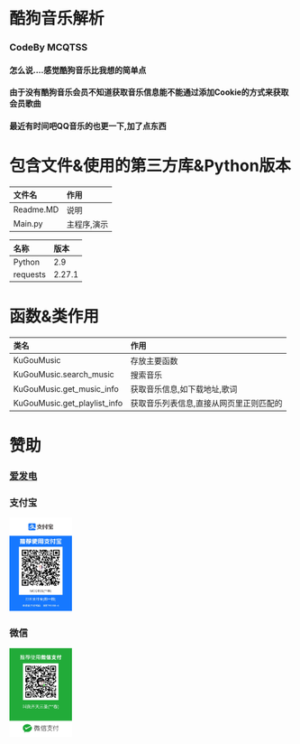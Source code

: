 # 酷狗音乐解析

### CodeBy MCQTSS

#### 怎么说....感觉酷狗音乐比我想的简单点

#### 由于没有酷狗音乐会员不知道获取音乐信息能不能通过添加Cookie的方式来获取会员歌曲

#### 最近有时间吧QQ音乐的也更一下,加了点东西

# 包含文件&使用的第三方库&Python版本

| 文件名       | 作用     |
|:----------|:-------|
| Readme.MD | 说明     |
| Main.py   | 主程序,演示 |

| 名称       | 版本     |
|:---------|:-------|
| Python   | 2.9    |
| requests | 2.27.1 |

# 函数&类作用

| 类名                           | 作用                   |
|:-----------------------------|:---------------------|
| KuGouMusic                   | 存放主要函数               |
| KuGouMusic.search_music      | 搜索音乐                 |
| KuGouMusic.get_music_info    | 获取音乐信息,如下载地址,歌词      |
| KuGouMusic.get_playlist_info | 获取音乐列表信息,直接从网页里正则匹配的 |

# 赞助

### [爱发电](https://afdian.net/@mcqtss)

### 支付宝

<img src="docs/zfb.jpg" width="111px" height="165px" alt="支付宝">

### 微信

<img src="docs/wx.jpg" width="111px" height="157px" alt="微信">
